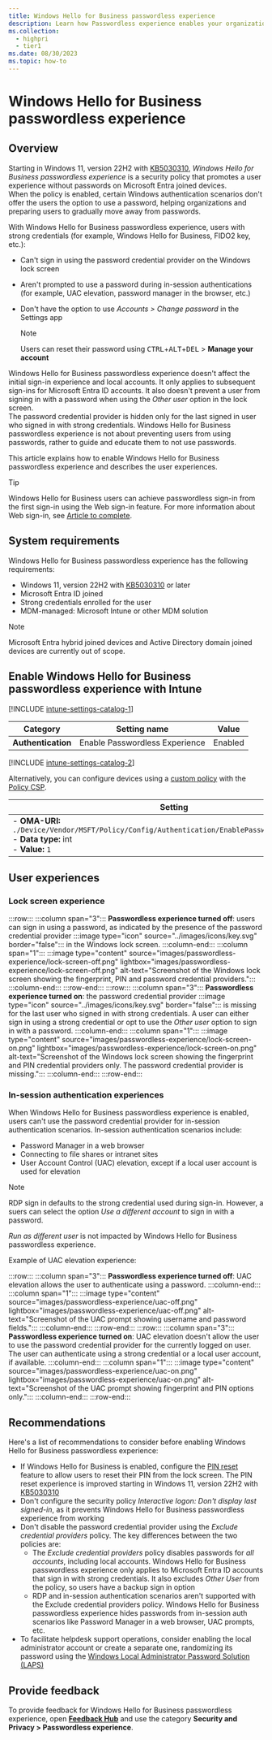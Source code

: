 ```yaml
---
title: Windows Hello for Business passwordless experience
description: Learn how Passwordless experience enables your organization to move away from passwords.
ms.collection: 
  - highpri
  - tier1
ms.date: 08/30/2023
ms.topic: how-to
---
```


# Windows Hello for Business passwordless experience

## Overview

Starting in Windows 11, version 22H2 with [KB5030310][KB-1], *Windows Hello for Business passwordless experience* is a security policy that promotes a user experience without passwords on Microsoft Entra joined devices.\
When the policy is enabled, certain Windows authentication scenarios don't offer the users the option to use a password, helping organizations and preparing users to gradually move away from passwords.

With Windows Hello for Business passwordless experience, users with strong credentials (for example, Windows Hello for Business, FIDO2 key, etc.):

- Can't sign in using the password credential provider on the Windows lock screen
- Aren't prompted to use a password during in-session authentications (for example, UAC elevation, password manager in the browser, etc.)
- Don't have the option to use *Accounts > Change password* in the Settings app
  
  >[!NOTE]
  >Users can reset their password using <kbd>CTRL</kbd>+<kbd>ALT</kbd>+<kbd>DEL</kbd> > **Manage your account**

Windows Hello for Business passwordless experience doesn't affect the initial sign-in experience and local accounts. It only applies to subsequent sign-ins for Microsoft Entra ID accounts. It also doesn't prevent a user from signing in with a password when using the *Other user* option in the lock screen.\
The password credential provider is hidden only for the last signed in user who signed in with strong credentials. Windows Hello for Business passwordless experience is not about preventing users from using passwords, rather to guide and educate them to not use passwords.

This article explains how to enable Windows Hello for Business passwordless experience and describes the user experiences.

>[!TIP]
> Windows Hello for Business users can achieve passwordless sign-in from the first sign-in using the Web sign-in feature. For more information about Web sign-in, see [Article to complete](https://learn.microsoft.com).

## System requirements

Windows Hello for Business passwordless experience has the following requirements:

- Windows 11, version 22H2 with [KB5030310][KB-1] or later
- Microsoft Entra ID joined
- Strong credentials enrolled for the user
- MDM-managed: Microsoft Intune or other MDM solution

>[!NOTE]
>Microsoft Entra hybrid joined devices and Active Directory domain joined devices are currently out of scope.

## Enable Windows Hello for Business passwordless experience with Intune

[!INCLUDE [intune-settings-catalog-1](../../../includes/configure/intune-settings-catalog-1.md)]

| Category | Setting name | Value |
|--|--|--|
| **Authentication** | Enable Passwordless Experience | Enabled |

[!INCLUDE [intune-settings-catalog-2](../../../includes/configure/intune-settings-catalog-2.md)]

Alternatively, you can configure devices using a [custom policy][INT-2] with the [Policy CSP][CSP-1].

| Setting |
|--------|
| - **OMA-URI:** `./Device/Vendor/MSFT/Policy/Config/Authentication/EnablePasswordlessExperience`<br>- **Data type:** int<br>- **Value:** `1`|

## User experiences

### Lock screen experience

:::row:::
  :::column span="3":::
  **Passwordless experience turned off**: users can sign in using a password, as indicated by the presence of the password credential provider  :::image type="icon" source="../images/icons/key.svg" border="false"::: in the Windows lock screen.
  :::column-end:::
  :::column span="1":::
  :::image type="content" source="images/passwordless-experience/lock-screen-off.png" lightbox="images/passwordless-experience/lock-screen-off.png" alt-text="Screenshot of the Windows lock screen showing the fingerprint, PIN and password credential providers.":::
  :::column-end:::
:::row-end:::
:::row:::
  :::column span="3":::
  **Passwordless experience turned on**: the password credential provider :::image type="icon" source="../images/icons/key.svg" border="false"::: is missing for the last user who signed in with strong credentials. A user can either sign in using a strong credential or opt to use the *Other user* option to sign in with a password.
  :::column-end:::
  :::column span="1":::
  :::image type="content" source="images/passwordless-experience/lock-screen-on.png" lightbox="images/passwordless-experience/lock-screen-on.png" alt-text="Screenshot of the Windows lock screen showing the fingerprint and PIN credential providers only. The password credential provider is missing.":::
  :::column-end:::
:::row-end:::

### In-session authentication experiences

When Windows Hello for Business passwordless experience is enabled, users can't use the password credential provider for in-session authentication scenarios. In-session authentication scenarios include:

- Password Manager in a web browser
- Connecting to file shares or intranet sites
- User Account Control (UAC) elevation, except if a local user account is used for elevation

>[!NOTE]
> RDP sign in defaults to the strong credential used during sign-in. However, a suers can select the option *Use a different account* to sign in with a password.
>
> *Run as different user* is not impacted by Windows Hello for Business passwordless experience.

Example of UAC elevation experience:

:::row:::
  :::column span="3":::
  **Passwordless experience turned off**: UAC elevation allows the user to authenticate using a password.
  :::column-end:::
  :::column span="1":::
  :::image type="content" source="images/passwordless-experience/uac-off.png" lightbox="images/passwordless-experience/uac-off.png" alt-text="Screenshot of the UAC prompt showing username and password fields.":::
  :::column-end:::
:::row-end:::
:::row:::
  :::column span="3":::
  **Passwordless experience turned on**: UAC elevation doesn't allow the user to use the password credential provider for the currently logged on user. The user can authenticate using a strong credential or a local user account, if available.
  :::column-end:::
  :::column span="1":::
  :::image type="content" source="images/passwordless-experience/uac-on.png" lightbox="images/passwordless-experience/uac-on.png" alt-text="Screenshot of the UAC prompt showing fingerprint and PIN options only.":::
  :::column-end:::
:::row-end:::

## Recommendations

Here's a list of recommendations to consider before enabling Windows Hello for Business passwordless experience:

- If Windows Hello for Business is enabled, configure the [PIN reset](hello-for-business/hello-feature-pin-reset.md) feature to allow users to reset their PIN from the lock screen. The PIN reset experience is improved starting in Windows 11, version 22H2 with [KB5030310][KB-1]
- Don't configure the security policy *Interactive logon: Don't display last signed-in*, as it prevents Windows Hello for Business passwordless experience from working
- Don't disable the password credential provider using the *Exclude credential providers* policy. The key differences between the two policies are:
  - The *Exclude credential providers* policy disables passwords for *all accounts*, including local accounts. Windows Hello for Business passwordless experience only applies to Microsoft Entra ID accounts that sign in with strong credentials. It also excludes *Other User* from the policy, so users have a backup sign in option
  - RDP and in-session authentication scenarios aren't supported with the Exclude credential providers policy. Windows Hello for Business passwordless experience hides passwords from in-session auth scenarios like Password Manager in a web browser, UAC prompts, etc.
- To facilitate helpdesk support operations, consider enabling the local administrator account or create a separate one, randomizing its password using the [Windows Local Administrator Password Solution (LAPS)][SERV-1]

## Provide feedback

To provide feedback for Windows Hello for Business passwordless experience, open [**Feedback Hub**][FHUB] and use the category **Security and Privacy > Passwordless experience**.

<!--links used in this document-->

[CSP-1]: /windows/client-management/mdm/policy-csp-authentication#enablepasswordlessexperience
[FHUB]: feedback-hub://?tabid=2&newFeedback=true&feedbackType=1
[INT-2]: /mem/intune/configuration/custom-settings-windows-10
[KB-1]: https://support.microsoft.com/kb/5030310
[SERV-1]: /windows-server/identity/laps/laps-overview
[UAC-1]: /windows/security/application-security/application-control/user-account-control/settings-and-configuration?tabs=intune
